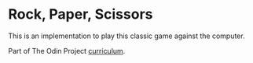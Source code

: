 # Rock, Paper, Scissors

This is an implementation to play this classic game against the computer.

Part of The Odin Project [curriculum](https://www.theodinproject.com/courses/web-development-101/lessons/rock-paper-scissors?ref=lnav).
